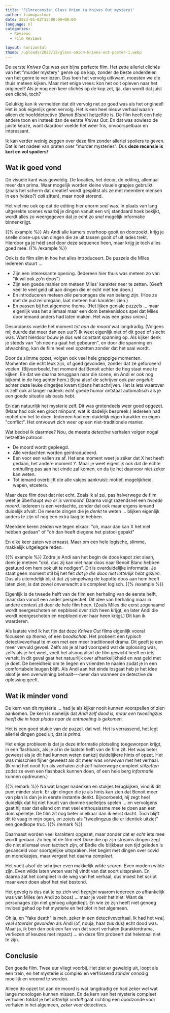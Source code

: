 ```yaml
---
title: 'Filmrecensie: Glass Onion (a Knives Out mystery)'
author: tiamopastoor
date: 2023-01-02T15:00:00+00:00
language: nl
categories:
  - Reviews
  - Film Reviews

layout: horizontal
thumb: /uploads/2022/12/glass-onion-knives-out-poster-1.webp
---
```


De eerste _Knives Out_ was een bijna perfecte film. Het zette allerlei clichés van het "murder mystery" genre op de kop, zonder de beste onderdelen van het genre te verliezen. Dus toen het vervolg uitkwam, moesten we die thuis meteen kijken. Maar met enige vrees: kon het ooit opleven naar het origineel? Als je nog een keer clichés op de kop zet, tja, dan wordt dat juist een cliché, toch?

Gelukkig kan ik vermelden dat dit vervolg net zo goed was als het origineel! Het is ook eigenlijk geen vervolg. Het is een heel nieuw verhaal waarin alleen de hoofddetective (_Benoit Blanc_) hetzelfde is. De film heeft een hele andere toon en insteek dan de eerste _Knives Out_. En dat was sowieso de juiste keuze, want daardoor voelde het weer fris, onvoorspelbaar en interessant.

Ik kan verder weinig zeggen over deze film zonder allerlei spoilers te geven. Dat is het nadeel van praten over "murder mysteries". Dus **deze recensie is kort en vol spoilers!**

## Wat ik goed vond

De visuele kant was geweldig. De locaties, het decor, de editing, allemaal meer dan prima. Waar mogelijk worden kleine visuele grapjes gebruikt (zoals het scherm dat creatief wordt gesplitst als ze met meerdere mensen in een _(video?) call_ zitten), maar nooit storend.

Het viel me ook op dat de editing hier enorm _snel_ was. In plaats van lang uitgerekte scenes waarbij je dingen vanuit een vrij standaard hoek bekijkt, wordt alles zo weergegeven dat je echt zo _snel_ mogelijk informatie binnenkrijgt.

{{% example %}}
Als Andi alle kamers overhoop gooit en doorzoekt, krijg je snelle close-ups van dingen die ze uit tassen gooit of uit lades trekt. Hierdoor ga je héél snel door deze sequence heen, maar krijg je toch alles goed mee.
{{% /example %}}

Ook is de film slim in hoe het alles introduceert. De puzzels die Miles iedereen stuurt ...

  * Zijn een interessante opening. (Iedereen hier thuis was meteen zo van "ik wil ook zo'n doos")
  * Zijn een goede manier om meteen Miles' karakter neer te zetten. (Geeft veel te veel geld uit aan dingen die er echt niet toe doen.)
  * En introduceren meteen _alle_ personages die van belang zijn. (Hoe ze met de puzzel omgaan, laat meteen hun karakter zien.)
  * En passen bij het algemene thema. (Het lijken geniale puzzels ... maar eigenlijk was het allemaal maar een dom betekenisloos spel dat Miles door iemand anders had laten maken. Het was een _glass onion_.)

Desondanks voelde het moment _tot aan de moord_ wat langdradig. (Volgens mij duurde dat meer dan een uur?) Ik weet eigenlijk niet of dit goed of slecht was. Want hierdoor bouw je dus wel constant spanning op. Als kijker denk je steeds van "oh nee nu gaat het gebeuren", en door die spanning en afwachting, kan de film heel veel opzetten zonder dat het saai wordt.

Door de slimme opzet, volgen ook veel hele grappige momenten. Momenten die echt leuk zijn, of goed gevonden, zonder dat ze geforceerd voelen. (Bijvoorbeeld, het moment dat Benoit achter de heg staat mee te kijken. En dat we daarna teruggaan naar die scene, en Andi er ook nog bijkomt in de heg achter hem.) Bijna alsof de schrijver ook _per ongeluk_ achter deze leuke dingetjes kwam tijdens het schrijven. Het is iets waarover ik zelf ook al langer nadenk: echt goede humor ontstaat automatisch als je een goede situatie als basis hebt.

En dan natuurlijk het mysterie zelf. Dit was grotendeels weer goed opgezet. (Maar had ook een groot minpunt, wat ik dadelijk bespreek.) Iedereen had motief om het te doen. Iedereen had een duidelijk eigen karakter en eigen "conflict". Het ontvouwt zich weer op een niet-traditionele manier.

Wat bedoel ik daarmee? Nou, de meeste _detective_ verhalen volgen nogal hetzelfde patroon.

  * De moord wordt gepleegd.
  * Alle verdachten worden geïntroduceerd.
  * Een voor een vallen ze af. Het ene moment weet je zéker dat X het heeft gedaan, het andere moment Y. Maar je weet eigenlijk ook dat de échte onthulling pas aan het einde zal komen, en da tje het daarvoor niet zeker kan weten.
  * Tot iemand overblijft die alle vakjes aankruist: motief, mogelijkheid, wapen, etcetera.

Maar deze film doet dat niet echt. Zoals ik al zei, pas halverwege de film weet je überhaupt _wie er is vermoord._ Daarna volgt razendsnel een _tweede moord_. Iedereen is een verdachte, zonder dat ook maar ergens iemand duidelijk afvalt. De meeste dingen die je _denkt_ te weten ... blijken eigenlijk anders te zijn of nog een extra laag te hebben.

Meerdere keren zeiden we tegen elkaar: "oh, maar dan kan X het niet hebben gedaan" of "oh dan heeft diegene het pistool gepakt"

En elke keer zaten we ernaast. Maar om een hele logische, slimme, makkelijk uitgelegde reden.

{{% example %}}
Zodra je Andi aan het begin de doos kapot ziet slaan, denk je meteen "oké, dus zij kan niet haar doos naar Benoit Blanc hebben gestuurd om hem ook uit te nodigen". Dit is overduidelijke informatie. Je staat geen moment stil bij het feit _dat je die doos niet letterlijk hebt gezien_. Dus als uiteindelijk blijkt dat zij simpelweg de kapotte doos aan hem heeft laten zien, is dat zowel onverwacht als compleet logisch.
{{% /example %}}

Eigenlijk is de tweede helft van de film een herhaling van de eerste helft, maar dan vanuit een ander perspectief. Dit idee van herhaling maar in andere context zit door de hele film heen. (Zoals Miles die eerst zogenaamd wordt neergeschoten en nepbloed over zich heen krijgt, en later Andi die wordt neergeschoten en nepbloed over haar heen krijgt.) Dit kan ik waarderen.

Als laatste vind ik het fijn dat deze _Knives Out_ films eigenlijk vooral focussen op _thema_, of een _boodschap_. Het probeert een typisch detectiveverhaal te mixen met een meer traditioneel drama. Dit geeft je een meer vervuld gevoel. Zelfs als je al had voorspeld wat de oplossing was, zelfs als je het weet, voelt het alsnog alsof de film gewicht heeft en iets vertelt. In dit geval gaat het natuurlijk over afhankelijkheid en wat geld met je doet. De bereidheid om te liegen en vrienden te naaien zodat je in een comfortabele leugen blijft. Als Andi aan het einde losgaat heb je het idee alsof je een overwinning behaalt---meer dan wanneer de detective de oplossing geeft.

## Wat ik minder vond

De kern van dit mysterie ... had je als kijker nooit kunnen voorspellen of zien aankomen. De kern is namelijk dat _Andi zelf dood is, maar een tweelingzus heeft die in haar plaats naar de ontmoeting is gekomen._

Het is een goed stukje van de puzzel, dat wel. Het is verrassend, het legt allerlei dingen goed uit, dat is _prima_.

Het enige probleem is dat je deze informatie plotseling toegeworpen krijgt, in een flashback, als je al in de laatste helft van de film zit. Het was beter geweest als je dit had kunnen weten dankzij duidelijkere hints of opzet. Het was misschien fijner geweest als dit meer was _verweven_ met het verhaal. (Ik vind het nooit fijn als verhalen zichzelf halverwege compleet _stilzetten_ zodat ze even een flashback kunnen doen, of een hele berg _informatie_ kunnen opdreunen.)

{{% remark %}}
Na wat langer nadenken en stukjes terugkijken, vind ik dit punt minder sterk. Er zijn dingen die je als hints kan zien dat Benoit meer van plan is dan je in eerste instantie denkt. Bijvoorbeeld, hij zegt heel duidelijk dat hij niet houdt van domme spelletjes spelen ... en vervolgens gaat hij naar dat eiland om met veel enthousiasme mee te doen aan een dom spelletje. De film zit nog beter in elkaar dan ik eerst dacht. Toch blijft dit té vaag in mijn ogen, en zoiets als "tweelingzus die er identiek uitziet" een goedkope truc.
{{% /remark %}}

Daarnaast worden veel karakters opgezet, maar zonder dat er _echt_ iets mee wordt gedaan. Zo begint de film met Duke die op zijn streams dingen zegt die niet allemaal even tactisch zijn, of Birdie die blijkbaar een tijd geleden is gecanceld voor soortgelijke uitspraken. Het begint met dingen over covid en mondkapjes, maar vergeet het daarna _compleet_.

Het voelt alsof de schrijver even makkelijk wilde scoren. Even modern wilde zijn. Even wilde laten weten wat hij vindt van dat soort uitspraken. En daarna zat het compleet in de weg van het verhaal, dus moest het script maar even doen alsof het niet bestond.

Het gevolg is dus dat je op zich wel _begrijpt_ waarom iedereen zo afhankelijk was van Miles (en Andi zo boos) ... maar je _voelt_ het niet. Want de personages zijn niet genoeg uitgediept. En wie ze zijn heeft niet genoeg invloed gehad op het mysterie en het plot in het algemeen.

Oh ja, en "fake death" is meh, zeker in een detectiveverhaal. Ik had het _veel, veel stoerder gevonden_ als Andi (of, nouja, haar zus dus) echt dood was. Maar ja, ik ben dan ook een fan van dat soort verhalen (karakterdrama, verliezen of keuzes met impact) ... en deze film probeert dat helemaal niet te zijn.

## Conclusie

Een goede film. Twee uur vliegt voorbij. Het ziet er geweldig uit, loopt als een trein, en het mysterie is complex en verfrissend _zonder_ onnodig moeilijk en vreemd te worden.

Alleen de opzet tot aan de moord is wat langdradig en had zeker wel wat lange monologen kunnen missen. En de kern van het mysterie compleet verhullen totdat je het _letterlijk vertelt_ gaat richting een doodzonde voor verhalen in het algemeen, _zeker_ voor detectives.